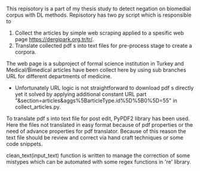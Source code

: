 This repisotory is a part of my thesis study to detect negation on biomedial corpus with DL methods. 
Repisotory has two py script which is responsible to
  1. Collect the articles by simple web scraping applied to a spesific web page https://dergipark.org.tr/tr/.
  2. Translate collected pdf s into text files for pre-process stage to create a corpora.

The web page is a subproject of formal science institution in Turkey and Medical/Bimedical articles have been collect here by using sub branches URL for different departments of medicine. 

 * Unfortunately URL logic is not straightforward to download pdf s directly yet it solved by applying additional constant URL part "&section=articles&aggs%5BarticleType.id%5D%5B0%5D=55" in collect_articles.py.

To translate pdf s into text file for post edit, PyPDF2 library has been used. Here the files not translated in easy format because of pdf properties or the need of advance properties for pdf translator.
Because of this reason the text file should be review and correct via hand craft techniques or some code snippets.

  clean_text(input_text) function is written to manage the correction of some mistypes which can be automated with some regex functions in 're' library. 
